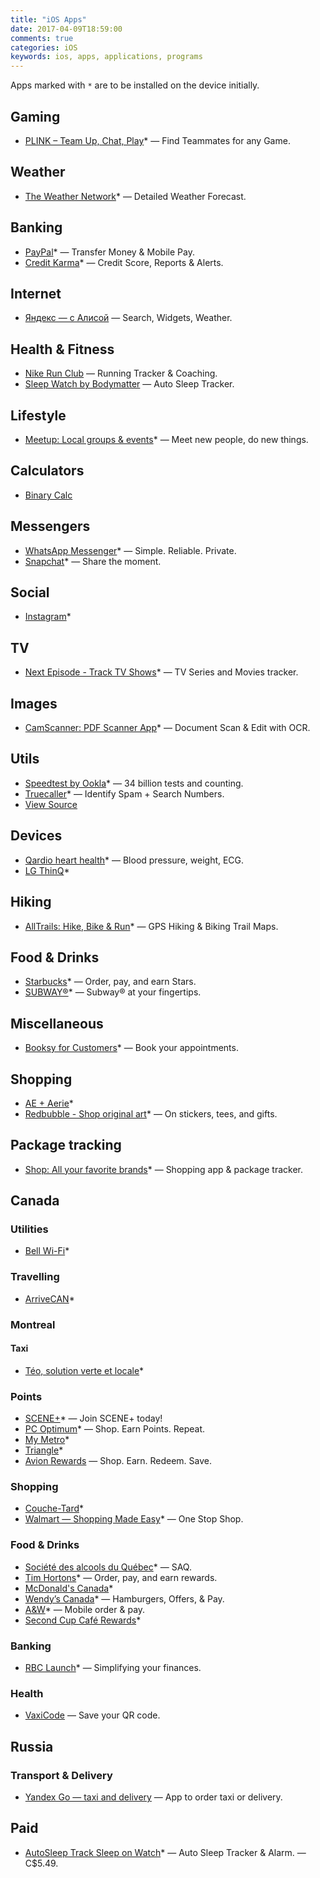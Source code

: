 ```yaml
---
title: "iOS Apps"
date: 2017-04-09T18:59:00
comments: true
categories: iOS
keywords: ios, apps, applications, programs
---
```


Apps marked with `*` are to be installed on the device initially.

## Gaming

- [PLINK – Team Up, Chat, Play](https://apps.apple.com/ca/app/plink-team-up-chat-play/id1306783602)\* — Find Teammates for any Game.

## Weather

<!-- This app is also available on the iPadOS but is a totally different app. -->

- [The Weather Network](https://apps.apple.com/ca/app/the-weather-network/id473299958)\* — Detailed Weather Forecast.

## Banking

- [PayPal](https://apps.apple.com/ca/app/paypal/id283646709)\* — Transfer Money & Mobile Pay.
- [Credit Karma](https://apps.apple.com/ca/app/credit-karma/id1398558151)\* — Credit Score, Reports & Alerts.

## Internet

- [Яндекс — с Алисой](https://apps.apple.com/ca/app/%D1%8F%D0%BD%D0%B4%D0%B5%D0%BA%D1%81-%D1%81-%D0%B0%D0%BB%D0%B8%D1%81%D0%BE%D0%B9/id1050704155) — Search, Widgets, Weather.

## Health & Fitness

- [Nike Run Club](https://apps.apple.com/ca/app/nike-run-club/id387771637) — Running Tracker & Coaching.
- [Sleep Watch by Bodymatter](https://apps.apple.com/ca/app/sleep-watch-by-bodymatter/id1138066420) — Auto Sleep Tracker.

## Lifestyle

- [Meetup: Local groups & events](https://apps.apple.com/ca/app/meetup/id375990038)\* — Meet new people, do new things.

## Calculators

- [Binary Calc](https://apps.apple.com/ca/app/binary-calc/id301630595)

## Messengers

- [WhatsApp Messenger](https://apps.apple.com/ca/app/whatsapp-messenger/id310633997)\* — Simple. Reliable. Private.
- [Snapchat](https://apps.apple.com/ca/app/snapchat/id447188370)\* — Share the moment.

## Social

- [Instagram](https://apps.apple.com/ca/app/instagram/id389801252)\*

## TV

- [Next Episode - Track TV Shows](https://apps.apple.com/ca/app/next-episode-track-tv-shows/id347009526)\* — TV Series and Movies tracker.

## Images

- [CamScanner: PDF Scanner App](https://apps.apple.com/ca/app/camscanner-free-pdf-document-scanner-and-ocr/id388627783)\* — Document Scan & Edit with OCR.

## Utils

- [Speedtest by Ookla](https://apps.apple.com/ca/app/speedtest-by-ookla/id300704847)\* — 34 billion tests and counting.
- [Truecaller](https://apps.apple.com/ca/app/truecaller/id448142450)\* — Identify Spam + Search Numbers.
- [View Source](https://apps.apple.com/ca/app/view-source/id1041817284)

## Devices

- [Qardio heart health](https://apps.apple.com/ca/app/qardio-heart-health/id855275752)\* — Blood pressure, weight, ECG.
- [LG ThinQ](https://apps.apple.com/ca/app/lg-thinq/id993504342)\*

## Hiking

- [AllTrails: Hike, Bike & Run](https://apps.apple.com/ca/app/alltrails-hike-bike-run/id405075943)\* — GPS Hiking & Biking Trail Maps.

## Food & Drinks

- [Starbucks](https://apps.apple.com/ca/app/starbucks/id331177714)\* — Order, pay, and earn Stars.
- [SUBWAY®](https://apps.apple.com/ca/app/subway/id901941015)\* — Subway® at your fingertips.

## Miscellaneous

- [Booksy for Customers](https://apps.apple.com/ca/app/booksy-for-customers/id723961236)\* — Book your appointments.

## Shopping

- [AE + Aerie](https://apps.apple.com/ca/app/ae-aerie/id467738064)\*
- [Redbubble - Shop original art](https://apps.apple.com/ca/app/redbubble-shop-original-art/id1145737091)\* — On stickers, tees, and gifts.

## Package tracking

- [Shop: All your favorite brands](https://apps.apple.com/ca/app/shop-package-order-tracker/id1223471316)\* — Shopping app & package tracker.

## Canada

### Utilities

- [Bell Wi-Fi](https://apps.apple.com/ca/app/bell-wi-fi/id1294709587)\*

### Travelling

- [ArriveCAN](https://apps.apple.com/ca/app/arrivecan/id1505394667)\*

### Montreal

#### Taxi

- [Téo, solution verte et locale](https://apps.apple.com/ca/app/t%C3%A9o-taxi/id1097805638)\*

### Points

- [SCENE+](https://apps.apple.com/ca/app/scene-movies-meals-more/id1204940340)\* — Join SCENE+ today!
- [PC Optimum](https://apps.apple.com/ca/app/pc-optimum/id634040057)\* — Shop. Earn Points. Repeat.
- [My Metro](https://apps.apple.com/ca/app/my-metro/id694386842)\*
- [Triangle](https://apps.apple.com/ca/app/triangle/id1343453471)\*
- [Avion Rewards](https://apps.apple.com/ca/app/avion-rewards/id1132694061) — Shop. Earn. Redeem. Save.

### Shopping

- [Couche-Tard](https://apps.apple.com/ca/app/couche-tard/id663345373)\*
- [Walmart — Shopping Made Easy](https://apps.apple.com/ca/app/walmart-shopping-made-easy/id1084793516)\* — One Stop Shop.

### Food & Drinks

- [Société des alcools du Québec](https://apps.apple.com/ca/app/saq-soci%C3%A9t%C3%A9-des-alcools-du-qu%C3%A9bec/id382431661)\* — SAQ.
- [Tim Hortons](https://apps.apple.com/ca/app/tim-hortons/id1143883086)\* — Order, pay, and earn rewards.
- [McDonald's Canada](https://apps.apple.com/ca/app/mcdonalds-canada/id375695000)\*
- [Wendy’s Canada](https://apps.apple.com/ca/app/my-wendys/id540518599)\* — Hamburgers, Offers, & Pay.
- [A&W](https://apps.apple.com/ca/app/a-w/id1236416092)\* — Mobile order & pay.
- [Second Cup Café Rewards](https://apps.apple.com/ca/app/second-cup-caf%C3%A9-rewards/id985820057)\*

### Banking

- [RBC Launch](https://apps.apple.com/ca/app/rbc-wallet/id1022830198)\* — Simplifying your finances.

### Health

- [VaxiCode](https://apps.apple.com/ca/app/vaxicode/id1571692711) — Save your QR code.

## Russia

### Transport & Delivery

- [Yandex Go — taxi and delivery](https://apps.apple.com/ca/app/yandex-taxi/id472650686) — App to order taxi or delivery.

## Paid

- [AutoSleep Track Sleep on Watch](https://apps.apple.com/ca/app/autosleep-track-sleep-on-watch/id1164801111)\* — Auto Sleep Tracker & Alarm. — C$5.49.
